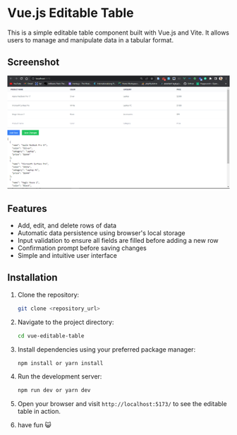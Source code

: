 # Vue.js Editable Table

This is a simple editable table component built with Vue.js and Vite. It allows users to manage and manipulate data in a tabular format.

## Screenshot
<img src="src/assets/capture.PNG" />

## Features

- Add, edit, and delete rows of data
- Automatic data persistence using browser's local storage
- Input validation to ensure all fields are filled before adding a new row
- Confirmation prompt before saving changes
- Simple and intuitive user interface

## Installation

1. Clone the repository:

   ```bash
   git clone <repository_url>
   
2. Navigate to the project directory:
    ```bash
   cd vue-editable-table

3. Install dependencies using your preferred package manager:
    ```bash
    npm install or yarn install

4. Run the development server:
    ```bash
    npm run dev or yarn dev

5. Open your browser and visit ```http://localhost:5173/``` to see the editable table in action.

6. have fun 😺
